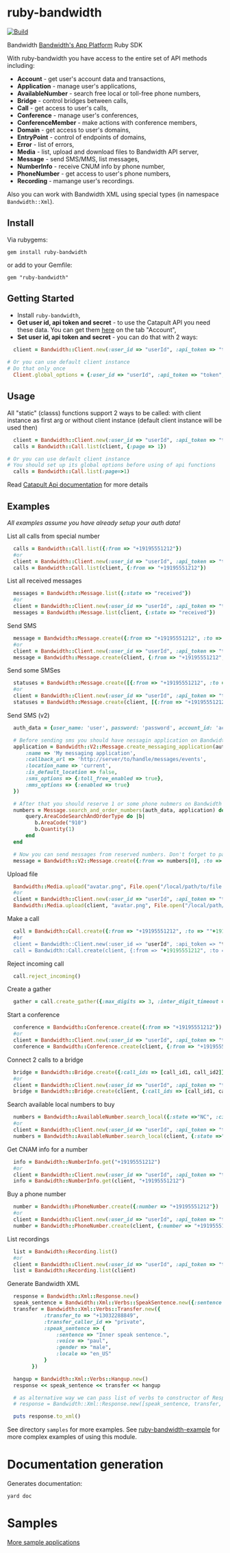 # ruby-bandwidth

[![Build](https://travis-ci.org/bandwidthcom/ruby-bandwidth.png)](https://travis-ci.org/bandwidthcom/ruby-bandwidth)

Bandwidth [Bandwidth's App Platform](http://ap.bandwidth.com/?utm_medium=social&utm_source=github&utm_campaign=dtolb&utm_content=) Ruby SDK

With ruby-bandwidth  you have access to the entire set of API methods including:
* **Account** - get user's account data and transactions,
* **Application** - manage user's applications,
* **AvailableNumber** - search free local or toll-free phone numbers,
* **Bridge** - control bridges between calls,
* **Call** - get access to user's calls,
* **Conference** - manage user's conferences,
* **ConferenceMember** - make actions with conference members,
* **Domain** - get access to user's domains,
* **EntryPoint** - control of endpoints of domains,
* **Error** - list of errors,
* **Media** - list, upload and download files to Bandwidth API server,
* **Message** - send SMS/MMS, list messages,
* **NumberInfo** - receive CNUM info by phone number,
* **PhoneNumber** - get access to user's phone numbers,
* **Recording** - mamange user's recordings.

Also you can work with Bandwidth XML using special types (in namespace `Bandwidth::Xml`). 
## Install

Via rubygems:

    gem install ruby-bandwidth

or add to your Gemfile:

    gem "ruby-bandwidth"


## Getting Started

* Install `ruby-bandwidth`,
* **Get user id, api token and secret** - to use the Catapult API you need these data.  You can get them [here](https://catapult.inetwork.com/pages/catapult.jsf) on the tab "Account",
* **Set user id, api token and secret** - you can do that with 2 ways:

```ruby
  client = Bandwidth::Client.new(:user_id => "userId", :api_token => "token", :api_secret => "secret")
  
# Or you can use default client instance
# Do that only once
  Client.global_options = {:user_id => "userId", :api_token => "token", :api_secret => "secret"}
```



## Usage

All "static" (classs) functions support 2 ways to be called: with client instance as first arg or without client instance (default client instance will be used then)

```ruby
  client = Bandwidth::Client.new(:user_id => "userId", :api_token => "token", :api_secret => "secret")
  calls = Bandwidth::Call.list(client, {:page => 1})

# Or you can use default client instance
# You should set up its global options before using of api functions
  calls = Bandwidth::Call.list(:page=>1)
```

Read [Catapult Api documentation](https://catapult.inetwork.com/docs/api-docs/) for more details

## Examples
*All examples assume you have already setup your auth data!*

List all calls from special number

```ruby
  calls = Bandwidth::Call.list({:from => "+19195551212"})
  #or
  client = Bandwidth::Client.new(:user_id => "userId", :api_token => "token", :api_secret => "secret")
  calls = Bandwidth::Call.list(client, {:from => "+19195551212"})
```

List all received messages

```ruby
  messages = Bandwidth::Message.list({:state => "received"})
  #or
  client = Bandwidth::Client.new(:user_id => "userId", :api_token => "token", :api_secret => "secret")
  messages = Bandwidth::Message.list(client, {:state => "received"})
```

Send SMS

```ruby
  message = Bandwidth::Message.create({:from => "+19195551212", :to => "+191955512142", :text => "Test"})
  #or
  client = Bandwidth::Client.new(:user_id => "userId", :api_token => "token", :api_secret => "secret")
  message = Bandwidth::Message.create(client, {:from => "+19195551212", :to => "+191955512142", :text => "Test"})
```

Send some SMSes

```ruby
  statuses = Bandwidth::Message.create([{:from => "+19195551212", :to => "+191955512142", :text => "Test"}, {:from => "+19195551212", :to => "+191955512143", :text => "Test2"}])
  #or
  client = Bandwidth::Client.new(:user_id => "userId", :api_token => "token", :api_secret => "secret")
  statuses = Bandwidth::Message.create(client, [{:from => "+19195551212", :to => "+191955512142", :text => "Test"}, {:from => "+19195551212", :to => "+191955512143", :text => "Test2"}])
```

Send SMS (v2)

```ruby
  auth_data = {user_name: 'user', password: 'password', account_id: 'accountId', subaccount_id: 'subaccountId'}

  # Before sending sms you should have nessagin application on Bandwidth dashboard. You should create it by next call
  application = Bandwidth::V2::Message.create_messaging_application(auth_data, {
      :name => 'My messaging application',
      :callback_url => 'http://server/to/handle/messages/events',
      :location_name => 'current',
      :is_default_location => false,
      :sms_options => {:toll_free_enabled => true},
      :mms_options => {:enabled => true}
  })

  # After that you should reserve 1 or some phone nubmers on Bandwidth Dashboard
  numbers = Message.search_and_order_numbers(auth_data, application) do |query|
      query.AreaCodeSearchAndOrderType do |b|
         b.AreaCode("910")
         b.Quantity(1)
      end
  end

  # Now you can send messages from reserved numbers. Don't forget to pass :application_id
  message = Bandwidth::V2::Message.create({:from => numbers[0], :to => ["+191955512142"], :text => "Test", :application_id => application[:application_id]})
```


Upload file 

```ruby
  Bandwidth::Media.upload("avatar.png", File.open("/local/path/to/file.png", "r"), "image/png")
  #or
  client = Bandwidth::Client.new(:user_id => "userId", :api_token => "token", :api_secret => "secret")
  Bandwidth::Media.upload(client, "avatar.png", File.open("/local/path/to/file.png", "r"), "image/png")
```

Make a call

```ruby
  call = Bandwidth::Call.create({:from => "+19195551212", :to => ""+191955512142"})
  #or
  client = Bandwidth::Client.new(:user_id => "userId", :api_token => "token", :api_secret => "secret")
  call = Bandwidth::Call.create(client, {:from => "+19195551212", :to => ""+191955512142"})
```

Reject incoming call

```ruby
  call.reject_incoming()
```

Create a gather
```ruby
  gather = call.create_gather({:max_digits => 3, :inter_digit_timeout => 5, :prompt => {:sentence => "Please enter 3 digits"}})
```

Start a conference
```ruby
  conference = Bandwidth::Conference.create({:from => "+19195551212"})
  #or
  client = Bandwidth::Client.new(:user_id => "userId", :api_token => "token", :api_secret => "secret")
  conference = Bandwidth::Conference.create(client, {:from => "+19195551212"})
```

Connect 2 calls to a bridge

```ruby
  bridge = Bandwidth::Bridge.create({:call_ids => [call_id1, call_id2]})
  #or
  client = Bandwidth::Client.new(:user_id => "userId", :api_token => "token", :api_secret => "secret")
  bridge = Bandwidth::Bridge.create(client, {:call_ids => [call_id1, call_id2]})
```

Search available local numbers to buy

```ruby
  numbers = Bandwidth::AvailableNumber.search_local({:state =>"NC", :city => "Cary"})
  #or
  client = Bandwidth::Client.new(:user_id => "userId", :api_token => "token", :api_secret => "secret")
  numbers = Bandwidth::AvailableNumber.search_local(client, {:state =>"NC", :city => "Cary"})
```
Get CNAM info for a number

```ruby
  info = Bandwidth::NumberInfo.get("+19195551212")
  #or
  client = Bandwidth::Client.new(:user_id => "userId", :api_token => "token", :api_secret => "secret")
  info = Bandwidth::NumberInfo.get(client, "+19195551212")
```

Buy a phone number

```ruby
  number = Bandwidth::PhoneNumber.create({:number => "+19195551212"})
  #or
  client = Bandwidth::Client.new(:user_id => "userId", :api_token => "token", :api_secret => "secret")
  number = Bandwidth::PhoneNumber.create(client, {:number => "+19195551212"})
```

List recordings

```ruby
  list = Bandwidth::Recording.list()
  #or
  client = Bandwidth::Client.new(:user_id => "userId", :api_token => "token", :api_secret => "secret")
  list = Bandwidth::Recording.list(client)
```

Generate Bandwidth XML

```ruby
  response = Bandwidth::Xml::Response.new()
  speak_sentence = Bandwidth::Xml::Verbs::SpeakSentence.new({:sentence => "Transferring your call, please wait.", :voice => "paul", :gender => "male", :locale => "en_US"})
  transfer = Bandwidth::Xml::Verbs::Transfer.new({
            :transfer_to => "+13032288849",
            :transfer_caller_id => "private",
            :speak_sentence => {
                :sentence => "Inner speak sentence.",
                :voice => "paul",
                :gender => "male",
                :locale => "en_US"
            }
        })

  hangup = Bandwidth::Xml::Verbs::Hangup.new()
  response << speak_sentence << transfer << hangup 

  # as alternative way we can pass list of verbs to constructor of Response
  # response = Bandwidth::Xml::Response.new([speak_sentence, transfer, hangup])

  puts response.to_xml()
```


See directory `samples` for more examples.
See [ruby-bandwidth-example](https://github.com/bandwidthcom/ruby-bandwidth-example) for more complex examples of using this module.

# Documentation generation

Generates documentation:

    yard doc

# Samples
[More sample applications](https://github.com/bandwidthcom/ruby-bandwidth-example)
